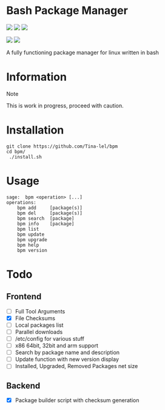 # Bash Package Manager

<p align="left">
    <!-- Stars Badge -->
	<a href="https://github.com/Tina-lel/bpm/stargazers"><img src="https://img.shields.io/github/stars/Tina-lel/bpm?colorA=1e1e2e&colorB=b7bdf8&style=for-the-badge"></a>
    <!-- Issues Badge -->
	<a href="https://github.com/Tina-lel/bpm/issues"><img src="https://img.shields.io/github/issues/Tina-lel/bpm?colorA=1e1e2e&colorB=f5a97f&style=for-the-badge"></a>
    <!-- Contributors Badge -->
	<a href="https://github.com/Tina-lel/bpm/contributors"><img src="https://img.shields.io/github/contributors/Tina-lel/bpm?colorA=1e1e2e&colorB=a6da95&style=for-the-badge"></a>
</p>

<p align="left">
    <!-- License Badge -->
    <a href="https://github.com/Tina-lel/bpm/blob/main/LICENSE"><img src="https://img.shields.io/github/license/Tina-lel/bpm?logo=Github&colorA=1e1e2e&colorB=cba6f7&style=for-the-badge"></a>
    <!-- Version Badge -->
    <a href="https://github.com/Tina-lel/bpm/blob/main/bpm"><img src="https://img.shields.io/badge/Version-0.1-blue?colorA=1e1e2e&colorB=cdd6f4&style=for-the-badge"></a>
</p>

A fully functioning package manager for linux written in bash

# Information

> [!NOTE]
> This is work in progress,
> proceed with caution.

# Installation

```shell
git clone https://github.com/Tina-lel/bpm
cd bpm/
 ./install.sh
```

# Usage

```shell
sage:  bpm <operation> [...]
operations:
    bpm add     [package(s)]
    bpm del     [package(s)]
    bpm search  [package]
    bpm info    [package]
    bpm list
    bpm update
    bpm upgrade
    bpm help
    bpm version

```

# Todo

## Frontend

- [ ] Full Tool Arguments
- [X] File Checksums
- [ ] Local packages list
- [ ] Parallel downloads
- [ ] /etc/config for various stuff
- [ ] x86 64bit, 32bit and arm support
- [ ] Search by package name and description
- [ ] Update function with new version display
- [ ] Installed, Upgraded, Removed Packages net size

## Backend

- [X] Package builder script with checksum generation
